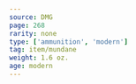 ```yaml
---
source: DMG
page: 268
rarity: none
type: ['ammunition', 'modern']
tag: item/mundane
weight: 1.6 oz.
age: modern
---
```


